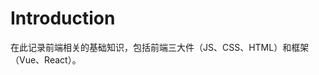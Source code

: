 <!--
 * @Author: magnum_zx
 * @Date: 2023-05-09 17:38:55
 * @LastEditors: wuzx wzx19980321@163.com
 * @LastEditTime: 2023-06-08 19:50:21
 * @FilePath: /interview-record/docs/articles/what-is-everything-for-frontend.md
 * @Description: 
 * 
 * Copyright (c) 2023 by ${git_name_email}, All Rights Reserved. 
-->
# Introduction

在此记录前端相关的基础知识，包括前端三大件（JS、CSS、HTML）和框架（Vue、React）。

